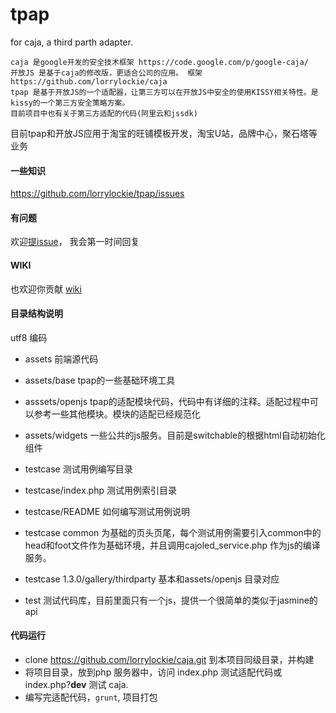 tpap
==========

for caja, a third parth adapter.

    caja 是google开发的安全技术框架 https://code.google.com/p/google-caja/
    开放JS 是基于caja的修改版，更适合公司的应用。 框架 https://github.com/lorrylockie/caja
    tpap 是基于开放JS的一个适配器，让第三方可以在开放JS中安全的使用KISSY相关特性。是kissy的一个第三方安全策略方案。
    目前项目中也有关于第三方适配的代码(阿里云和jssdk)

目前tpap和开放JS应用于淘宝的旺铺模板开发，淘宝U站，品牌中心，聚石塔等业务


#### 一些知识
https://github.com/lorrylockie/tpap/issues


#### 有问题

欢迎[提issue](https://github.com/lorrylockie/caja/issues/new)， 我会第一时间回复


#### WIKI

也欢迎你贡献 [wiki](https://github.com/lorrylockie/tpap/wiki)


#### 目录结构说明

utf8 编码

* assets 前端源代码
* assets/base tpap的一些基础环境工具
* asssets/openjs tpap的适配模块代码，代码中有详细的注释。适配过程中可以参考一些其他模块。模块的适配已经规范化
* assets/widgets 一些公共的js服务。目前是switchable的根据html自动初始化组件

* testcase 测试用例编写目录
* testcase/index.php 测试用例索引目录
* testcase/README 如何编写测试用例说明
* testcase common 为基础的页头页尾，每个测试用例需要引入common中的head和foot文件作为基础环境，并且调用cajoled_service.php 作为js的编译服务。
* testcase 1.3.0/gallery/thirdparty 基本和assets/openjs 目录对应
* test 测试代码库，目前里面只有一个js，提供一个很简单的类似于jasmine的api


#### 代码运行
* clone https://github.com/lorrylockie/caja.git 到本项目同级目录，并构建
* 将项目目录，放到php 服务器中，访问 index.php 测试适配代码或 index.php?__dev__ 测试 caja. 
* 编写完适配代码，`grunt`, 项目打包